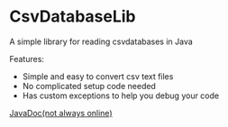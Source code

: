 # CsvDatabaseLib
A simple library for reading csvdatabases in Java

Features:
- Simple and easy to convert csv text files
- No complicated setup code needed
- Has custom exceptions to help you debug your code

[JavaDoc(not always online)](http://superaxander.koding.io/www/doc/CsvDatabaseLib/)
